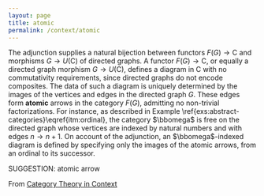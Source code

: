```yaml
---
layout: page
title: atomic
permalink: /context/atomic
---
```

The adjunction supplies a natural bijection between functors $F(G) \to \mathsf{C}$ and morphisms $G \to U(\mathsf{C})$ of directed graphs. A functor $F(G) \to \mathsf{C}$, or equally a directed graph morphism $G \to U(\mathsf{C})$,  defines a diagram in $\mathsf{C}$ with no commutativity requirements, since directed graphs do not encode composites. The data of such a diagram is uniquely determined by the images of the vertices and edges in the directed graph $G$. These edges form **atomic** arrows in the category $F(G)$, admitting no non-trivial factorizations. For instance, as described in Example \ref{exs:abstract-categories}\eqref{itm:ordinal}, the category $\bbomega$ is free on the directed graph whose vertices are indexed by natural numbers and with edges $n \to n+1$. On account of the adjunction, an $\bbomega$-indexed diagram is defined by specifying only the images of the atomic arrows, from an ordinal to its successor.


SUGGESTION: atomic arrow

From [Category Theory in Context](https://mathgloss.github.io/MathGloss/context.html)
